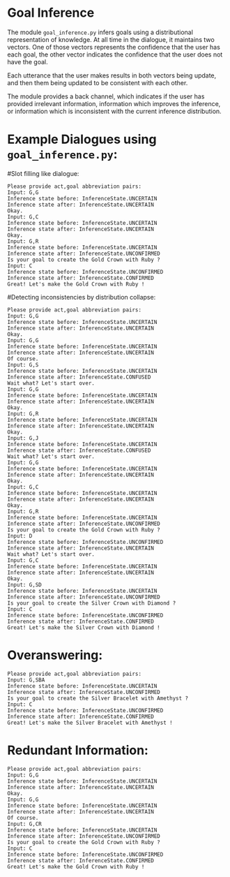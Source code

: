 Goal Inference
==============

The module `goal_inference.py` infers goals using a distributional
representation of knowledge. At all time in the dialogue, it maintains two
vectors. One of those vectors represents the confidence that the user has each
goal, the other vector indicates the confidence that the user does not have the
goal.

Each utterance that the user makes results in both vectors being update, and
then them being updated to be consistent with each other.

The module provides a back channel, which indicates if the user has provided
irrelevant information, information which improves the inference, or
information which is inconsistent with the current inference distribution.

Example Dialogues using `goal_inference.py`:
=================

#Slot filling like dialogue:

```
Please provide act,goal abbreviation pairs:
Input: G,G
Inference state before: InferenceState.UNCERTAIN
Inference state after: InferenceState.UNCERTAIN
Okay.
Input: G,C
Inference state before: InferenceState.UNCERTAIN
Inference state after: InferenceState.UNCERTAIN
Okay.
Input: G,R
Inference state before: InferenceState.UNCERTAIN
Inference state after: InferenceState.UNCONFIRMED
Is your goal to create the Gold Crown with Ruby ?
Input: C
Inference state before: InferenceState.UNCONFIRMED
Inference state after: InferenceState.CONFIRMED
Great! Let's make the Gold Crown with Ruby !
```

#Detecting inconsistencies by distribution collapse:

```
Please provide act,goal abbreviation pairs:
Input: G,G
Inference state before: InferenceState.UNCERTAIN
Inference state after: InferenceState.UNCERTAIN
Okay.
Input: G,G
Inference state before: InferenceState.UNCERTAIN
Inference state after: InferenceState.UNCERTAIN
Of course.
Input: G,S
Inference state before: InferenceState.UNCERTAIN
Inference state after: InferenceState.CONFUSED
Wait what? Let's start over.
Input: G,G
Inference state before: InferenceState.UNCERTAIN
Inference state after: InferenceState.UNCERTAIN
Okay.
Input: G,R
Inference state before: InferenceState.UNCERTAIN
Inference state after: InferenceState.UNCERTAIN
Okay.
Input: G,J
Inference state before: InferenceState.UNCERTAIN
Inference state after: InferenceState.CONFUSED
Wait what? Let's start over.
Input: G,G
Inference state before: InferenceState.UNCERTAIN
Inference state after: InferenceState.UNCERTAIN
Okay.
Input: G,C
Inference state before: InferenceState.UNCERTAIN
Inference state after: InferenceState.UNCERTAIN
Okay.
Input: G,R
Inference state before: InferenceState.UNCERTAIN
Inference state after: InferenceState.UNCONFIRMED
Is your goal to create the Gold Crown with Ruby ?
Input: D
Inference state before: InferenceState.UNCONFIRMED
Inference state after: InferenceState.UNCERTAIN
Wait what? Let's start over.
Input: G,C
Inference state before: InferenceState.UNCERTAIN
Inference state after: InferenceState.UNCERTAIN
Okay.
Input: G,SD
Inference state before: InferenceState.UNCERTAIN
Inference state after: InferenceState.UNCONFIRMED
Is your goal to create the Silver Crown with Diamond ?
Input: C
Inference state before: InferenceState.UNCONFIRMED
Inference state after: InferenceState.CONFIRMED
Great! Let's make the Silver Crown with Diamond !
```

# Overanswering:

```
Please provide act,goal abbreviation pairs:
Input: G,SBA
Inference state before: InferenceState.UNCERTAIN
Inference state after: InferenceState.UNCONFIRMED
Is your goal to create the Silver Bracelet with Amethyst ?
Input: C
Inference state before: InferenceState.UNCONFIRMED
Inference state after: InferenceState.CONFIRMED
Great! Let's make the Silver Bracelet with Amethyst !
```

# Redundant Information:

```
Please provide act,goal abbreviation pairs:
Input: G,G
Inference state before: InferenceState.UNCERTAIN
Inference state after: InferenceState.UNCERTAIN
Okay.
Input: G,G
Inference state before: InferenceState.UNCERTAIN
Inference state after: InferenceState.UNCERTAIN
Of course.
Input: G,CR
Inference state before: InferenceState.UNCERTAIN
Inference state after: InferenceState.UNCONFIRMED
Is your goal to create the Gold Crown with Ruby ?
Input: C
Inference state before: InferenceState.UNCONFIRMED
Inference state after: InferenceState.CONFIRMED
Great! Let's make the Gold Crown with Ruby !
```
